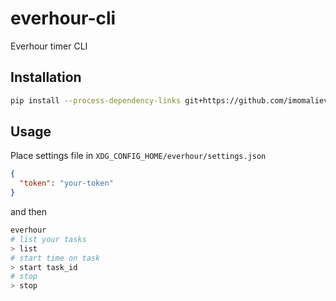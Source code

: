 # everhour-cli
Everhour timer CLI

## Installation
```sh
pip install --process-dependency-links git+https://github.com/imomaliev/everhour-cli.git
```

## Usage
Place settings file in `XDG_CONFIG_HOME/everhour/settings.json`
```json
{
  "token": "your-token"
}

```

and then

```sh
everhour
# list your tasks
> list
# start time on task
> start task_id
# stop
> stop
```
